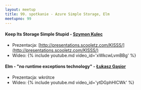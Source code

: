 ```yaml
---
layout: meetup
title: 99. spotkanie - Azure Simple Storage, Elm
meetupno: 99
---
```


#### Keep Its Storage Simple Stupid - [Szymon Kulec](https://twitter.com/skooletz)
* Prezentacja: [http://presentations.scooletz.com/KISSS/](http://presentations.scooletz.com/KISSS/)
* Wideo: {% include youtube.md video_id='xWkcwLvmBBg' %}

#### Elm - "no runtime exceptions technology" - [Łukasz Gąsior](https://twitter.com/lukaszgasior)
* Prezentacja: wkrótce
* Wideo: {% include youtube.md video_id='ytDGphHICWk' %}
